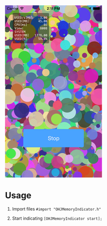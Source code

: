 
![screenshot](https://raw.githubusercontent.com/ShingoFukuyama/OHJMemoryIndicator/master/screenshot1.png)

# Usage
1. Import files `#import "OHJMemoryIndicator.h"`

2. Start indicating `[OHJMemoryIndicator start];`
